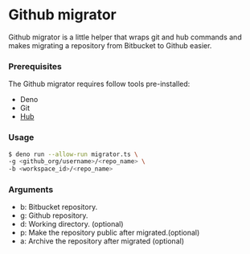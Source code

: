 # Github migrator

Github migrator is a little helper that wraps git and hub commands and makes migrating a repository from Bitbucket to Github easier.

### Prerequisites

The Github migrator requires follow tools pre-installed: 

* Deno
* Git
* [Hub](https://github.com/github/hub) 

### Usage

``` bash
$ deno run --allow-run migrator.ts \ 
-g <github_org/username>/<repo_name> \
-b <workspace_id>/<repo_name> 
```

### Arguments 

* b: Bitbucket repository.  
* g: Github repository.
* d: Working directory. (optional)
* p: Make the repository public after migrated.(optional)
* a: Archive the repository after migrated (optional) 
